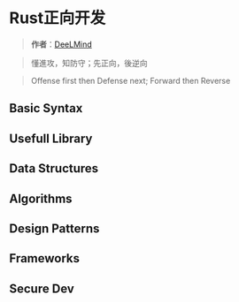 # Rust正向开发

> **作者**：[DeeLMind](https://deelmind.com/)

> 懂進攻，知防守；先正向，後逆向

> Offense first then Defense next; Forward then Reverse

## Basic Syntax

## Usefull Library

## Data Structures

## Algorithms

## Design Patterns

## Frameworks

## Secure Dev